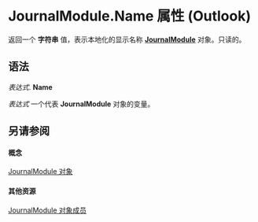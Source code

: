 
# JournalModule.Name 属性 (Outlook)

返回一个 **字符串** 值，表示本地化的显示名称 **[JournalModule](5a696d10-8a10-c01d-cf65-f8a65718f120.md)** 对象。只读的。


## 语法

 _表达式_. **Name**

 _表达式_ 一个代表 **JournalModule** 对象的变量。


## 另请参阅


#### 概念


[JournalModule 对象](5a696d10-8a10-c01d-cf65-f8a65718f120.md)
#### 其他资源


[JournalModule 对象成员](d0f9e3de-e626-d8f4-fe4d-411ae35cea92.md)
